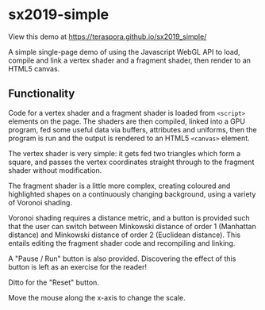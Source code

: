 # sx2019-simple

View this demo at https://teraspora.github.io/sx2019_simple/

A simple single-page demo of using the Javascript WebGL API to load, compile and link a vertex shader and a fragment shader, then render to an HTML5 canvas.

## Functionality

Code for a vertex shader and a fragment shader is loaded from `<script>` elements on the page.   The shaders are then compiled, linked into a GPU program, fed some useful data via buffers, attributes and uniforms, then the program is run and the output is rendered to an HTML5 `<canvas>` element.

The vertex shader is very simple:  it gets fed two triangles which form a square, and passes the vertex coordinates straight through to the fragment shader without modification.

The fragment shader is a little more complex, creating coloured and highlighted shapes on a continuously changing background, using a variety of Voronoi shading.

Voronoi shading requires a distance metric, and a button is provided such that the user can switch between Minkowski distance of order 1 (Manhattan distance) and Minkowski distance of order 2 (Euclidean distance).   This entails editing the fragment shader code and recompiling and linking.

A "Pause / Run" button is also provided.   Discovering the effect of this button is left as an exercise for the reader!

Ditto for the "Reset" button.

Move the mouse along the x-axis to change the scale.


